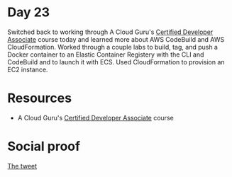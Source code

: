 # Day 23

Switched back to working through A Cloud Guru's [Certified Developer Associate](https://acloud.guru/learn/aws-certified-developer-associate) course today and learned more about AWS CodeBuild and AWS CloudFormation. Worked through a couple labs to build, tag, and push a Docker container to an Elastic Container Registery with the CLI and CodeBuild and to launch it with ECS. Used CloudFormation to provision an EC2 instance.

# Resources

- A Cloud Guru's [Certified Developer Associate](https://acloud.guru/learn/aws-certified-developer-associate) course

# Social proof

[The tweet](https://twitter.com/jennapederson/status/1289763756302450688?s=20)
